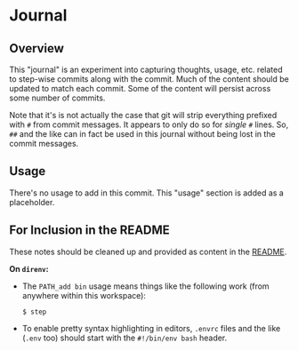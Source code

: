 # Journal

## Overview

This "journal" is an experiment into capturing thoughts, usage, etc. related to step-wise commits along with the commit. Much of the content should be updated to match each commit. Some of the content will persist across some number of commits.

Note that it's is not actually the case that git will strip everything prefixed with `#` from commit messages. It appears to only do so for *single* `#` lines. So, `##` and the like can in fact be used in this journal without being lost in the commit messages.

## Usage

There's no usage to add in this commit. This "usage" section is added as a placeholder.

## For Inclusion in the README

These notes should be cleaned up and provided as content in the [README](../README.md).

**On `direnv`:**

- The `PATH_add bin` usage means things like the following work (from anywhere within this workspace):

  ```shell
  $ step
  ```

- To enable pretty syntax highlighting in editors, `.envrc` files and the like (`.env` too) should start with the `#!/bin/env bash` header.